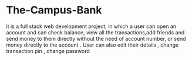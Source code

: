 # The-Campus-Bank
it is a full stack web development project, in which a user can open an account and can check balance, view all the transactions,add friends and send money to them directly without the need of account number, or send money directly to the account . User can also edit their details , change transaction pin , change password 
